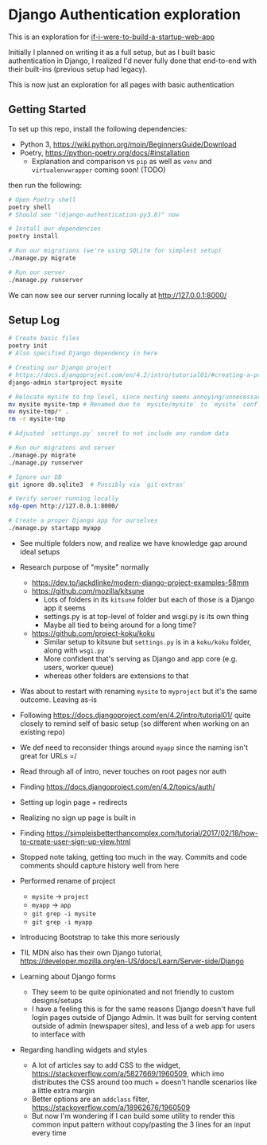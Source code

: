 # Django Authentication exploration
This is an exploration for [if-i-were-to-build-a-startup-web-app](https://github.com/twolfson/if-i-were-to-build-a-startup-web-app)

Initially I planned on writing it as a full setup, but as I built basic authentication in Django, I realized I'd never fully done that end-to-end with their built-ins (previous setup had legacy).

This is now just an exploration for all pages with basic authentication

## Getting Started
To set up this repo, install the following dependencies:

- Python 3, https://wiki.python.org/moin/BeginnersGuide/Download
- Poetry, https://python-poetry.org/docs/#installation
  - Explanation and comparison vs `pip` as well as `venv` and `virtualenvwrapper` coming soon! (TODO)

then run the following:

```bash
# Open Poetry shell
poetry shell
# Should see "(django-authentication-py3.8)" now

# Install our dependencies
poetry install

# Run our migrations (we're using SQLite for simplest setup)
./manage.py migrate

# Run our server
./manage.py runserver
```

We can now see our server running locally at <http://127.0.0.1:8000/>

## Setup Log
```bash
# Create basic files
poetry init
# Also specified Django dependency in here

# Creating our Django project
# https://docs.djangoproject.com/en/4.2/intro/tutorial01/#creating-a-project
django-admin startproject mysite

# Relocate mysite to top level, since nesting seems annoying/unnecessary
mv mysite mysite-tmp # Renamed due to `mysite/mysite` to `mysite` conflict
mv mysite-tmp/* .
rm -r mysite-tmp

# Adjusted `settings.py` secret to not include any random data

# Run our migratons and server
./manage.py migrate
./manage.py runserver

# Ignore our DB
git ignore db.sqlite3  # Possibly via `git-extras`

# Verify server running locally
xdg-open http://127.0.0.1:8000/

# Create a proper Django app for ourselves
./manage.py startapp myapp
```

- See multiple folders now, and realize we have knowledge gap around ideal setups
- Research purpose of "mysite" normally
    - https://dev.to/jackdlinke/modern-django-project-examples-58mm
    - https://github.com/mozilla/kitsune
        - Lots of folders in its `kitsune` folder but each of those is a Django app it seems
        - settings.py is at top-level of folder and wsgi.py is its own thing
        - Maybe all tied to being around for a long time?
    - https://github.com/project-koku/koku
        - Similar setup to kitsune but `settings.py` is in a `koku/koku` folder, along with `wsgi.py`
        - More confident that's serving as Django and app core (e.g. users, worker queue)
        - whereas other folders are extensions to that
- Was about to restart with renaming `mysite` to `myproject` but it's the same outcome. Leaving as-is

- Following https://docs.djangoproject.com/en/4.2/intro/tutorial01/ quite closely to remind self of basic setup (so different when working on an existing repo)
- We def need to reconsider things around `myapp` since the naming isn't great for URLs =/
- Read through all of intro, never touches on root pages nor auth
- Finding https://docs.djangoproject.com/en/4.2/topics/auth/

- Setting up login page + redirects

- Realizing no sign up page is built in
- Finding https://simpleisbetterthancomplex.com/tutorial/2017/02/18/how-to-create-user-sign-up-view.html

- Stopped note taking, getting too much in the way. Commits and code comments should capture history well from here

- Performed rename of project
    - `mysite` -> `project`
    - `myapp` -> `app`
    - `git grep -i mysite`
    - `git grep -i myapp`

- Introducing Bootstrap to take this more seriously
- TIL MDN also has their own Django tutorial, https://developer.mozilla.org/en-US/docs/Learn/Server-side/Django

- Learning about Django forms
    - They seem to be quite opinionated and not friendly to custom designs/setups
    - I have a feeling this is for the same reasons Django doesn't have full login pages outside of Django Admin. It was built for serving content outside of admin (newspaper sites), and less of a web app for users to interface with
- Regarding handling widgets and styles
    - A lot of articles say to add CSS to the widget, https://stackoverflow.com/a/5827669/1960509, which imo distributes the CSS around too much + doesn't handle scenarios like a little extra margin
    - Better options are an `addclass` filter, https://stackoverflow.com/a/18962676/1960509
    - But now I'm wondering if I can build some utility to render this common input pattern without copy/pasting the 3 lines for an input every time
